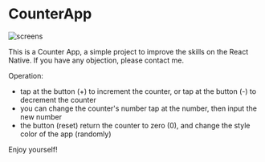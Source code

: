 ﻿# CounterApp

![screens](https://user-images.githubusercontent.com/64449236/194143450-b728ea4e-bfb3-48ad-b14e-e5ee5ef7c8cb.png)

This is a Counter App, a simple project to improve the skills on the React Native.
If you have any objection, please contact me.

Operation: 
- tap at the button (+) to increment the counter, or tap at the button (-) to decrement the counter
- you can change the counter's number tap at the number, then input the new number
- the button (reset) return the counter to zero (0), and change the style color of the app (randomly)

Enjoy yourself!
